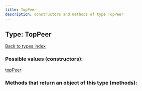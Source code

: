 ```yaml
---
title: TopPeer
description: constructors and methods of type TopPeer
---
```

## Type: TopPeer  
[Back to types index](index.md)



### Possible values (constructors):

[topPeer](../constructors/topPeer.md)  



### Methods that return an object of this type (methods):



